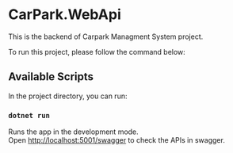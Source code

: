 # CarPark.WebApi
This is the backend of Carpark Managment System project.

To run this project, please follow the command below:
## Available Scripts
In the project directory, you can run:
### `dotnet run`
Runs the app in the development mode.\
Open [http://localhost:5001/swagger](http://localhost:5001/swagger) to check the APIs in swagger.
